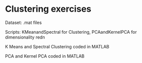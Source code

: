 # Clustering exercises

Dataset: .mat files

Scripts: KMeanandSpectral for Clustering, PCAandKernelPCA for dimensionality redn

K Means and Spectral Clustering coded in MATLAB

PCA and Kernel PCA coded in MATLAB

